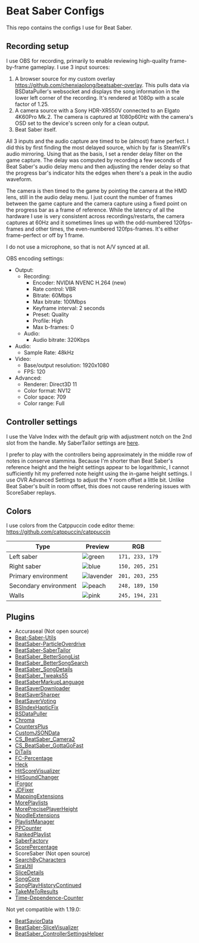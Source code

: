 # Beat Saber Configs

This repo contains the configs I use for Beat Saber.

## Recording setup

I use OBS for recording, primarily to enable reviewing high-quality frame-by-frame gameplay. I use 3 input sources:

1. A browser source for my custom overlay https://github.com/chenxiaolong/beatsaber-overlay. This pulls data via BSDataPuller's websocket and displays the song information in the lower left corner of the recording. It's rendered at 1080p with a scale factor of 1.25.
2. A camera source with a Sony HDR-XR550V connected to an Elgato 4K60Pro Mk.2. The camera is captured at 1080p60Hz with the camera's OSD set to the device's screen only for a clean output.
3. Beat Saber itself.

All 3 inputs and the audio capture are timed to be (almost) frame perfect. I did this by first finding the most delayed source, which by far is SteamVR's audio mirroring. Using that as the basis, I set a render delay filter on the game capture. The delay was computed by recording a few seconds of Beat Saber's audio delay menu and then adjusting the render delay so that the progress bar's indicator hits the edges when there's a peak in the audio waveform.

The camera is then timed to the game by pointing the camera at the HMD lens, still in the audio delay menu. I just count the number of frames between the game capture and the camera capture using a fixed point on the progress bar as a frame of reference. While the latency of all the hardware I use is very consistent across recordings/restarts, the camera captures at 60Hz and it sometimes lines up with the odd-numbered 120fps-frames and other times, the even-numbered 120fps-frames. It's either frame-perfect or off by 1 frame.

I do not use a microphone, so that is not A/V synced at all.

OBS encoding settings:

* Output:
    * Recording:
        * Encoder: NVIDIA NVENC H.264 (new)
        * Rate control: VBR
        * Bitrate: 60Mbps
        * Max bitrate: 100Mbps
        * Keyframe interval: 2 seconds
        * Preset: Quality
        * Profile: High
        * Max b-frames: 0
    * Audio:
        * Audio bitrate: 320Kbps
* Audio:
    * Sample Rate: 48kHz
* Video:
    * Base/output resolution: 1920x1080
    * FPS: 120
* Advanced:
    * Renderer: Direct3D 11
    * Color format: NV12
    * Color space: 709
    * Color range: Full

## Controller settings

I use the Valve Index with the default grip with adjustment notch on the 2nd slot from the handle. My SaberTailor settings are [here](UserData/SaberTailor.json).

I prefer to play with the controllers being approximately in the middle row of notes in conserve stammina. Because I'm shorter than Beat Saber's reference height and the height settings appear to be logarithmic, I cannot sufficiently hit my preferred note height using the in-game height settings. I use OVR Advanced Settings to adjust the Y room offset a little bit. Unlike Beat Saber's built in room offset, this does not cause rendering issues with ScoreSaber replays.

## Colors

I use colors from the Catppuccin code editor theme: https://github.com/catppuccin/catppuccin

| Type                  | Preview     | RGB             |
|-----------------------|-------------|-----------------|
| Left saber            | ![green]    | `171, 233, 179` |
| Right saber           | ![blue]     | `150, 205, 251` |
| Primary environment   | ![lavender] | `201, 203, 255` |
| Secondary environment | ![peach]    | `248, 189, 150` |
| Walls                 | ![pink]     | `245, 194, 231` |

[green]: https://raw.githubusercontent.com/catppuccin/catppuccin/dev/assets/palette/circles/green.png
[blue]: https://raw.githubusercontent.com/catppuccin/catppuccin/dev/assets/palette/circles/blue.png
[lavender]: https://raw.githubusercontent.com/catppuccin/catppuccin/dev/assets/palette/circles/lavender.png
[peach]: https://raw.githubusercontent.com/catppuccin/catppuccin/dev/assets/palette/circles/peach.png
[pink]: https://raw.githubusercontent.com/catppuccin/catppuccin/dev/assets/palette/circles/pink.png

## Plugins

* Accuraseal (Not open source)
* [Beat-Saber-Utils](https://github.com/Kylemc1413/Beat-Saber-Utils)
* [BeatSaber-ParticleOverdrive](https://github.com/Shadnix-was-taken/BeatSaber-ParticleOverdrive)
* [BeatSaber-SaberTailor](https://github.com/Shadnix-was-taken/BeatSaber-SaberTailor)
* [BeatSaber_BetterSongList](https://github.com/kinsi55/BeatSaber_BetterSongList)
* [BeatSaber_BetterSongSearch](https://github.com/kinsi55/BeatSaber_BetterSongSearch)
* [BeatSaber_SongDetails](https://github.com/kinsi55/BeatSaber_SongDetails)
* [BeatSaber_Tweaks55](https://github.com/kinsi55/BeatSaber_Tweaks55)
* [BeatSaberMarkupLanguage](https://github.com/monkeymanboy/BeatSaberMarkupLanguage)
* [BeatSaverDownloader](https://github.com/Top-Cat/BeatSaverDownloader)
* [BeatSaverSharper](https://github.com/Auros/BeatSaverSharper)
* [BeatSaverVoting](https://github.com/Top-Cat/BeatSaverVoting)
* [BSIndexHapticFix](https://github.com/hardcpp/BSIndexHapticFix)
* [BSDataPuller](https://github.com/kOFReadie/BSDataPuller)
* [Chroma](https://github.com/Aeroluna/Chroma)
* [CountersPlus](https://github.com/Caeden117/CountersPlus)
* [CustomJSONData](https://github.com/Aeroluna/CustomJSONData)
* [CS_BeatSaber_Camera2](https://github.com/kinsi55/CS_BeatSaber_Camera2)
* [CS_BeatSaber_GottaGoFast](https://github.com/kinsi55/CS_BeatSaber_GottaGoFast)
* [DiTails](https://github.com/Auros/DiTails)
* [FC-Percentage](https://github.com/ChirpyMisha/FC-Percentage)
* [Heck](https://github.com/Aeroluna/Heck)
* [HitScoreVisualizer](https://github.com/ErisApps/HitScoreVisualizer)
* [HitSoundChanger](https://github.com/SamuelTulach/HitSoundChanger)
* [IForgor](https://github.com/ckosmic/IForgor)
* [JDFixer](https://github.com/zeph-yr/JDFixer)
* [MappingExtensions](https://github.com/Kylemc1413/MappingExtensions)
* [MorePlaylists](https://github.com/rithik-b/MorePlaylists)
* [MorePrecisePlayerHeight](https://github.com/ErisApps/MorePrecisePlayerHeight)
* [NoodleExtensions](https://github.com/Aeroluna/NoodleExtensions)
* [PlaylistManager](https://github.com/rithik-b/PlaylistManager)
* [PPCounter](https://github.com/PulseLane/PPCounter)
* [RankedPlaylist](https://github.com/qe201020335/RankedPlaylist)
* [SaberFactory](https://github.com/ToniMacaroni/SaberFactory)
* [ScorePercentage](https://github.com/Idlebawb/ScorePercentage)
* ScoreSaber (Not open source)
* [SearchByCharacters](https://github.com/Kuurama/SearchByCharacters)
* [SiraUtil](https://github.com/Auros/SiraUtil)
* [SliceDetails](https://github.com/ckosmic/SliceDetails)
* [SongCore](https://github.com/Kylemc1413/SongCore)
* [SongPlayHistoryContinued](https://github.com/Shadnix-was-taken/BeatSaber-SongPlayHistoryContinued)
* [TakeMeToResults](https://github.com/rithik-b/TakeMeToResults)
* [Time-Dependence-Counter](https://github.com/PulseLane/Time-Dependence-Counter)

Not yet compatible with 1.19.0:

* [BeatSaviorData](https://github.com/Mystogan98/BeatSaviorData)
* [BeatSaber-SliceVisualizer](https://github.com/m1el/BeatSaber-SliceVisualizer)
* [BeatSaber_ControllerSettingsHelper](https://github.com/kinsi55/BeatSaber_ControllerSettingsHelper)
